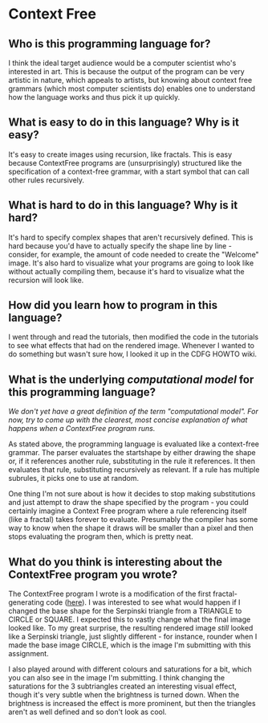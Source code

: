 # Context Free

##  Who is this programming language for?

I think the ideal target audience would be a computer scientist who's interested in art. This is because the output of the program can be very artistic in nature, which appeals to artists, but knowing about context free grammars (which most computer scientists do) enables one to understand how the language works and thus pick it up quickly.  

## What is easy to do in this language? Why is it easy?

It's easy to create images using recursion, like fractals. This is easy because ContextFree programs are (unsurprisingly) structured like the specification of a context-free grammar, with a start symbol that can call other rules recursively. 

## What is hard to do in this language? Why is it hard?

It's hard to specify complex shapes that aren't recursively defined. This is hard because you'd have to actually specify the shape line by line - consider, for example, the amount of code needed to create the "Welcome" image. It's also hard to visualize what your programs are going to look like without actually compiling them, because it's hard to visualize what the recursion will look like. 

## How did you learn how to program in this language?

I went through and read the tutorials, then modified the code in the tutorials to see what effects that had on the rendered image. Whenever I wanted to do something but wasn't sure how, I looked it up in the CDFG HOWTO wiki. 

## What is the underlying _computational model_ for this programming language? 
_We don't yet have a great definition of the term "computational model". 
For now, try to come up with the clearest, most concise explanation of what 
happens when a ContextFree program runs._

As stated above, the programming language is evaluated like a context-free grammar. The parser evaluates the startshape by either drawing the shape or, if it references another rule, substituting in the rule it references. It then evaluates that rule, substituting recursively as relevant. If a rule has multiple subrules, it picks one to use at random. 

One thing I'm not sure about is how it decides to stop making substitutions and just attempt to draw the shape specified by the program - you could certainly imagine a Context Free program where a rule referencing itself (like a fractal) takes forever to evaluate. Presumably the compiler has some way to know when the shape it draws will be smaller than a pixel and then stops evaluating the program then, which is pretty neat. 


## What do you think is interesting about the ContextFree program you wrote?

The ContextFree program I wrote is a modification of the first fractal-generating code ([here](https://web.archive.org/web/20100620122031/http://contextfreeart.org/mediawiki/index.php/Tutorials/Fractals)). I was interested to see what would happen if I changed the base shape for the Serpinski triangle from a TRIANGLE to CIRCLE or SQUARE. I expected this to vastly change what the final image looked like. To my great surprise, the resulting rendered image *still* looked like a Serpinski triangle, just slightly different - for instance, rounder when I made the base image CIRCLE, which is the image I'm submitting with this assignment. 

I also played around with different colours and saturations for a bit, which you can also see in the image I'm submitting. I think changing the saturations for the 3 subtriangles created an interesting visual effect, though it's very subtle when the brightness is turned down.
When the brightness is increased the effect is more prominent, but then the triangles aren't as well defined and so don't look as cool.
